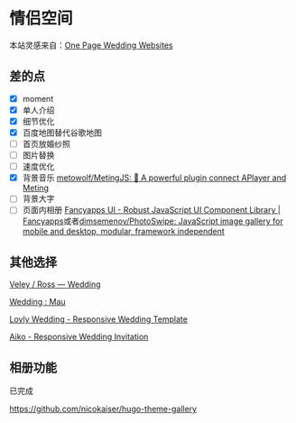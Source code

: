 # 情侣空间

本站灵感来自：[One Page Wedding Websites](https://html.slicemypage.com/mau-wb/wedding/index.html)

## 差的点

- [x] moment
- [x] 单人介绍
- [x] 细节优化
- [x] 百度地图替代谷歌地图
- [ ] 首页放婚纱照
- [ ] 图片替换
- [ ] 速度优化
- [x] 背景音乐
  [metowolf/MetingJS: :cake: A powerful plugin connect APlayer and Meting](https://github.com/metowolf/MetingJS)
- [ ] 背景大字
- [ ] 页面内相册
  [Fancyapps UI - Robust JavaScript UI Component Library | Fancyapps](https://fancyapps.com/)或者[dimsemenov/PhotoSwipe: JavaScript image gallery for mobile and desktop, modular, framework independent](https://github.com/dimsemenov/PhotoSwipe)

## 其他选择

[Veley ⁠/ Ross — Wedding](https://veleyross.wedding/?ref=onepagelove)

[Wedding : Mau](https://html.slicemypage.com/mau-wb/wedding/index.html)

[Lovly Wedding - Responsive Wedding Template](https://irsfoundation.com/tf/templates/wedding/lovely-wedding/lovely-wedding/index-2.html#gallery)

[Aiko - Responsive Wedding Invitation](https://demo.lucky-roo.com/aiko-v1.0/)

## 相册功能

已完成

https://github.com/nicokaiser/hugo-theme-gallery